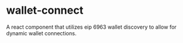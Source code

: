 # wallet-connect
A react component that utilizes eip 6963 wallet discovery to allow for dynamic wallet connections.
